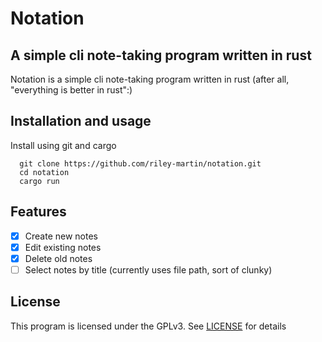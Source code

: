 # Notation
## A simple cli note-taking program written in rust
Notation is a simple cli note-taking program written in rust 
(after all, "everything is better in rust":)

## Installation and usage
Install using git and cargo
```
  git clone https://github.com/riley-martin/notation.git
  cd notation
  cargo run
```
## Features
- [x] Create new notes
- [x] Edit existing notes
- [x] Delete old notes
- [ ] Select notes by title (currently uses file path, sort of clunky)

## License
This program is licensed under the GPLv3.
See [LICENSE](./LICENSE) for details

